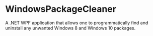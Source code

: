 # WindowsPackageCleaner
A .NET WPF application that allows one to programmatically find and uninstall any unwanted Windows 8 and Windows 10 packages.
